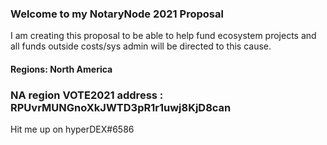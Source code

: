 ### Welcome to my NotaryNode 2021 Proposal

I am creating this proposal to be able to help fund ecosystem projects and all funds outside costs/sys admin will be directed to this cause.

#### Regions: North America

### **NA** region VOTE2021 address : RPUvrMUNGnoXkJWTD3pR1r1uwj8KjD8can

Hit me up on hyperDEX#6586
